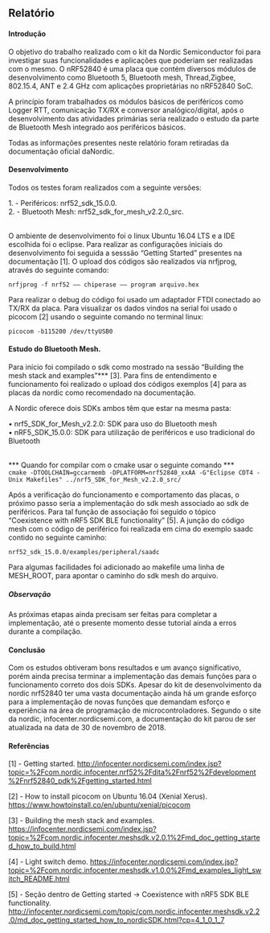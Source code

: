 ## Relatório

#### Introdução
<p>O objetivo do trabalho realizado com o kit da Nordic Semiconductor foi para investigar suas funcionalidades e aplicações que poderiam ser realizadas com o mesmo. O nRF52840 é uma placa que contém diversos módulos de desenvolvimento como Bluetooth 5, Bluetooth mesh, Thread,Zigbee, 802.15.4, ANT e 2.4 GHz com aplicações proprietárias no nRF52840 SoC.</p>
<p>A princípio foram trabalhados os módulos básicos de periféricos como Logger RTT,
comunicação TX/RX e conversor analógico/digital, após o desenvolvimento das atividades
primárias seria realizado o estudo da parte de Bluetooth Mesh integrado aos periféricos básicos.</p>
<p>Todas as informações presentes neste relatório foram retiradas da documentação oficial daNordic.</p>

#### Desenvolvimento
<p>Todos os testes foram realizados com a seguinte versões:</p>
1. - Periféricos: nrf52_sdk_15.0.0.</br>
2. - Bluetooth Mesh: nrf52_sdk_for_mesh_v2.2.0_src.</br></br>

<p>O ambiente de desenvolvimento foi o linux Ubuntu 16.04 LTS e a IDE escolhida foi o eclipse. Para realizar as configurações iniciais do desenvolvimento foi seguida a sesssão “Getting Started” presentes na documentação [1]. O upload dos códigos são realizados via nrfjprog, através do seguinte comando:</p>

```nrfjprog -f nrf52 –– chiperase –– program arquivo.hex```
<p>Para realizar o debug do código foi usado um adaptador FTDI conectado ao TX/RX da placa. Para visualizar os dados vindos na serial foi usado o picocom [2] usando o seguinte comando no terminal linux:</p>

```picocom -b115200 /dev/ttyUSB0```

#### Estudo do Bluetooth Mesh.

<p>Para início foi compilado o sdk como mostrado na sessão “Building the mesh stack and
examples”*** [3]. Para fins de entendimento e funcionamento foi realizado o upload dos códigos exemplos [4] para as placas da nordic como recomendado na documentação.<p>
<p>A Nordic oferece dois SDKs ambos têm que estar na mesma pasta:</p>
• nrf5_SDK_for_Mesh_v2.2.0: SDK para uso do Bluetooth mesh</br>
• nRF5_SDK_15.0.0: SDK para utilização de periféricos e uso tradicional do Bluetooth</br></br>

*** Quando for compilar com o cmake usar o seguinte comando ***</br>
```cmake -DTOOLCHAIN=gccarmemb -DPLATFORM=nrf52840_xxAA -G"Eclipse CDT4 - Unix Makefiles" ../nrf5_SDK_for_Mesh_v2.2.0_src/```

<p>Após a verificação do funcionamento e comportamento das placas, o próximo passo seria a implementação do sdk mesh associado ao sdk de periféricos. Para tal função de associação foi seguido o tópico “Coexistence with nRF5 SDK BLE functionality” [5].
A junção do código mesh com o código de periférico foi realizada em cima do exemplo saadc contido no seguinte caminho:</p>

```nrf52_sdk_15.0.0/examples/peripheral/saadc```

<p>Para algumas facilidades foi adicionado ao makefile uma linha de MESH_ROOT, para apontar o caminho do sdk mesh do arquivo.</p>

##### Observação
<p>As próximas etapas ainda precisam ser feitas para completar a implementação, até o presente momento desse tutorial ainda a erros durante a compilação.</p>

#### Conclusão
<p>Com os estudos obtiveram bons resultados e um avanço significativo, porém ainda precisa  terminar a implementação das demais funções para o funcionamento correto dos dois SDKs. Apesar do kit de desenvolvimento da nordic nrf52840 ter uma vasta documentação ainda há um grande esforço para a implementação de novas funções que demandam esforço e experiência na área de programação de microcontroladores. Segundo o site da nordic, infocenter.nordicsemi.com, a documentação do kit parou de ser atualizada na data de 30 de novembro de 2018.</p>

#### Referências
[1] - Getting started. http://infocenter.nordicsemi.com/index.jsp?topic=%2Fcom.nordic.infocenter.nrf52%2Fdita%2Fnrf52%2Fdevelopment%2Fnrf52840_pdk%2Fgetting_started.html

[2] - How to install picocom on Ubuntu 16.04 (Xenial Xerus).
https://www.howtoinstall.co/en/ubuntu/xenial/picocom

[3] - Building the mesh stack and examples. https://infocenter.nordicsemi.com/index.jsp?topic=%2Fcom.nordic.infocenter.meshsdk.v2.0.1%2Fmd_doc_getting_started_how_to_build.html

[4] - Light switch demo. https://infocenter.nordicsemi.com/index.jsp?topic=%2Fcom.nordic.infocenter.meshsdk.v1.0.0%2Fmd_examples_light_switch_README.html

[5] - Seção dentro de Getting started -> Coexistence with nRF5 SDK BLE functionality. http://infocenter.nordicsemi.com/topic/com.nordic.infocenter.meshsdk.v2.2.0/md_doc_getting_started_how_to_nordicSDK.html?cp=4_1_0_1_7

